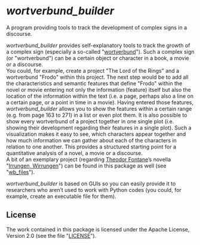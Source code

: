 # *wortverbund_builder*
A program providing tools to track the development of complex signs in a discourse.

*wortverbund_builder* provides self-explanatory tools to track the growth of a complex sign (especially a so-called "[wortverbund](http://www.baer-linguistik.de/hlr/028.htm)"). Such a complex sign (or "wortverbund") can be a certain object or character in a book, a movie or a discourse.  
You could, for example, create a project "The Lord of the Rings" and a wortverbund "Frodo" within this project. The next step would be to add all the characteristics and semantic features that define "Frodo" within the novel or movie entering not only the information (feature) itself but also the location of the information within the text (i.e. a page, perhaps also a line on a certain page, or a point in time in a movie). Having entered those features, *wortverbund_builder* allows you to show the features within a certain range (e.g. from page 163 to 271) in a list or even plot them. It is also possible to show every wortverbund of a project together in one single plot (i.e. showing their development regarding their features in a single plot). Such a visualization makes it easy to see, which characters appear together and how much information we can gather about each of the characters in relation to one another. This provides a structured starting point for a quantitative analysis of a novel, a movie or a discourse.  
A bit of an exemplary project (regarding [Theodor Fontane](https://en.wikipedia.org/wiki/Theodor_Fontane)’s novella "[Irrungen, Wirrungen](https://de.wikipedia.org/wiki/Irrungen,_Wirrungen)") can be found in this package as well (see "[wb_files](wb_files)").

*wortverbund_builder* is based on GUIs so you can easily provide it to researchers who aren’t used to work with Python codes (you could, for example, create an executable file for them).

## License
The work contained in this package is licensed under the Apache License, Version 2.0 (see the file "[LICENSE](LICENSE)").

